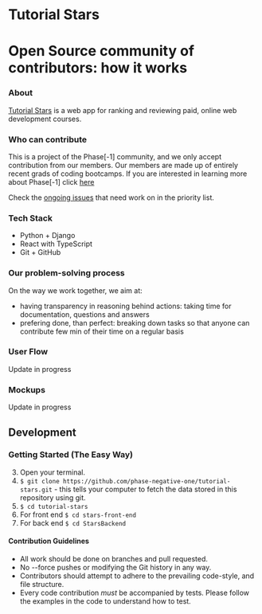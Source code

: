# Tutorial Stars

Open Source community of contributors: how it works
========

### About

[Tutorial Stars](#) is a web app for ranking and reviewing paid, online web development courses. 

### Who can contribute

This is a project of the Phase[-1] community, and we only accept contribution from our members. Our members are made up of entirely recent grads of coding bootcamps. If you are interested in learning more about Phase[-1] click [here](phasenegativeone.com)

Check the [ongoing issues](https://github.com/phase-negative-one/tutorial-stars/issues) that need work on in the priority list.

### Tech Stack

- Python + Django
- React with TypeScript
- Git + GitHub

### Our problem-solving process

On the way we work together, we aim at:
- having transparency in reasoning behind actions: taking time for documentation, questions and answers
- prefering done, than perfect: breaking down tasks so that anyone can contribute few min of their time on a regular basis

### User Flow

Update in progress

### Mockups

Update in progress

## Development

### Getting Started (The Easy Way)

3. Open your terminal.
4. `$ git clone https://github.com/phase-negative-one/tutorial-stars.git` - this tells your computer to fetch the data stored in this repository using git.
5. `$ cd tutorial-stars` 
6. For front end `$ cd stars-front-end` 
6. For back end `$ cd StarsBackend` 

#### Contribution Guidelines

* All work should be done on branches and pull requested. 
* No --force pushes or modifying the Git history in any way.
* Contributors should attempt to adhere to the prevailing code-style, and file structure.
* Every code contribution *must* be accompanied by tests. Please follow the examples in the code to understand how to test. 
